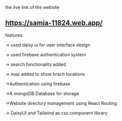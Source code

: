 the live link of the website 
##  https://samia-11824.web.app/


features: 

-> used daisy ui for user interface design 

-> used firebase authentication system 

-> search functionality added

-> map added to show brach locations

->Authentication using firebase

->A mongoDB Database for storage

->Website directory management using React Routing

-> DaisyUI and Tailwind as css component library
